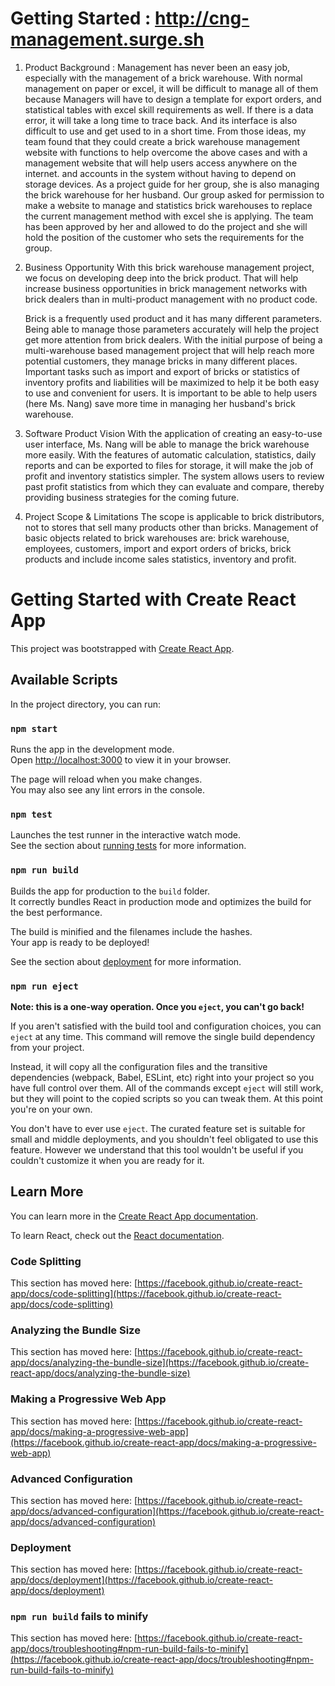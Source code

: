 # Getting Started : http://cng-management.surge.sh

1. Product Background : 
    Management has never been an easy job, especially with the management of a brick
    warehouse. With normal management on paper or excel, it will be difficult to manage all of them
    because Managers will have to design a template for export orders, and statistical tables with excel
    skill requirements as well. If there is a data error, it will take a long time to trace back. And its
    interface is also difficult to use and get used to in a short time.
    From those ideas, my team found that they could create a brick warehouse management
    website with functions to help overcome the above cases and with a management website that will
    help users access anywhere on the internet. and accounts in the system without having to depend
    on storage devices.
    As a project guide for her group, she is also managing the brick warehouse for her husband.
    Our group asked for permission to make a website to manage and statistics brick warehouses to
    replace the current management method with excel she is applying. The team has been approved by
    her and allowed to do the project and she will hold the position of the customer who sets the
    requirements for the group.

2. Business Opportunity
    With this brick warehouse management project, we focus on developing deep into the brick
    product. That will help increase business opportunities in brick management networks with brick
    dealers than in multi-product management with no product code.

    Brick is a frequently used product and it has many different parameters. Being able to manage
    those parameters accurately will help the project get more attention from brick dealers.
    With the initial purpose of being a multi-warehouse based management project that will help
    reach more potential customers, they manage bricks in many different places.
    Important tasks such as import and export of bricks or statistics of inventory profits and
    liabilities will be maximized to help it be both easy to use and convenient for users.
    It is important to be able to help users (here Ms. Nang) save more time in managing her husband's
    brick warehouse.

3. Software Product Vision
    With the application of creating an easy-to-use user interface, Ms. Nang will be able to manage
    the brick warehouse more easily.
    With the features of automatic calculation, statistics, daily reports and can be exported to files
    for storage, it will make the job of profit and inventory statistics simpler. The system allows users to
    review past profit statistics from which they can evaluate and compare, thereby providing business
    strategies for the coming future.

4. Project Scope & Limitations
    The scope is applicable to brick distributors, not to stores that sell many products other than bricks.
    Management of basic objects related to brick warehouses are: brick warehouse, employees,
    customers, import and export orders of bricks, brick products and include income sales statistics,
    inventory and profit.

# Getting Started with Create React App

This project was bootstrapped with [Create React App](https://github.com/facebook/create-react-app).

## Available Scripts

In the project directory, you can run:

### `npm start`

Runs the app in the development mode.\
Open [http://localhost:3000](http://localhost:3000) to view it in your browser.

The page will reload when you make changes.\
You may also see any lint errors in the console.

### `npm test`

Launches the test runner in the interactive watch mode.\
See the section about [running tests](https://facebook.github.io/create-react-app/docs/running-tests) for more information.

### `npm run build`

Builds the app for production to the `build` folder.\
It correctly bundles React in production mode and optimizes the build for the best performance.

The build is minified and the filenames include the hashes.\
Your app is ready to be deployed!

See the section about [deployment](https://facebook.github.io/create-react-app/docs/deployment) for more information.

### `npm run eject`

**Note: this is a one-way operation. Once you `eject`, you can't go back!**

If you aren't satisfied with the build tool and configuration choices, you can `eject` at any time. This command will remove the single build dependency from your project.

Instead, it will copy all the configuration files and the transitive dependencies (webpack, Babel, ESLint, etc) right into your project so you have full control over them. All of the commands except `eject` will still work, but they will point to the copied scripts so you can tweak them. At this point you're on your own.

You don't have to ever use `eject`. The curated feature set is suitable for small and middle deployments, and you shouldn't feel obligated to use this feature. However we understand that this tool wouldn't be useful if you couldn't customize it when you are ready for it.

## Learn More

You can learn more in the [Create React App documentation](https://facebook.github.io/create-react-app/docs/getting-started).

To learn React, check out the [React documentation](https://reactjs.org/).

### Code Splitting

This section has moved here: [https://facebook.github.io/create-react-app/docs/code-splitting](https://facebook.github.io/create-react-app/docs/code-splitting)

### Analyzing the Bundle Size

This section has moved here: [https://facebook.github.io/create-react-app/docs/analyzing-the-bundle-size](https://facebook.github.io/create-react-app/docs/analyzing-the-bundle-size)

### Making a Progressive Web App

This section has moved here: [https://facebook.github.io/create-react-app/docs/making-a-progressive-web-app](https://facebook.github.io/create-react-app/docs/making-a-progressive-web-app)

### Advanced Configuration

This section has moved here: [https://facebook.github.io/create-react-app/docs/advanced-configuration](https://facebook.github.io/create-react-app/docs/advanced-configuration)

### Deployment

This section has moved here: [https://facebook.github.io/create-react-app/docs/deployment](https://facebook.github.io/create-react-app/docs/deployment)

### `npm run build` fails to minify

This section has moved here: [https://facebook.github.io/create-react-app/docs/troubleshooting#npm-run-build-fails-to-minify](https://facebook.github.io/create-react-app/docs/troubleshooting#npm-run-build-fails-to-minify)
